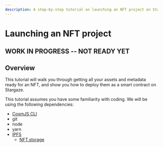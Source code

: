 ```yaml
---
description: A step-by-step tutorial on launching an NFT project on Stargaze
---
```


# Launching an NFT project

## WORK IN PROGRESS -- NOT READY YET

## Overview

This tutorial will walk you through getting all your assets and metadata ready for an NFT, and show you how to deploy them as a smart contract on Stargaze.

This tutorial assumes you have some familiarity with coding. We will be using the following dependencies:

* [CosmJS CLI](https://github.com/cosmos/cosmjs/tree/main/packages/cli)
* git
* node
* yarn
* [IPFS](https://ipfs.io)
  * [NFT.storage](https://nft.storage)

